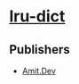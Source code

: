 # [lru-dict](https://pypi.org/project/lru-dict)



## Publishers
- [Amit.Dev](https://pypi.org/user/Amit.Dev)

